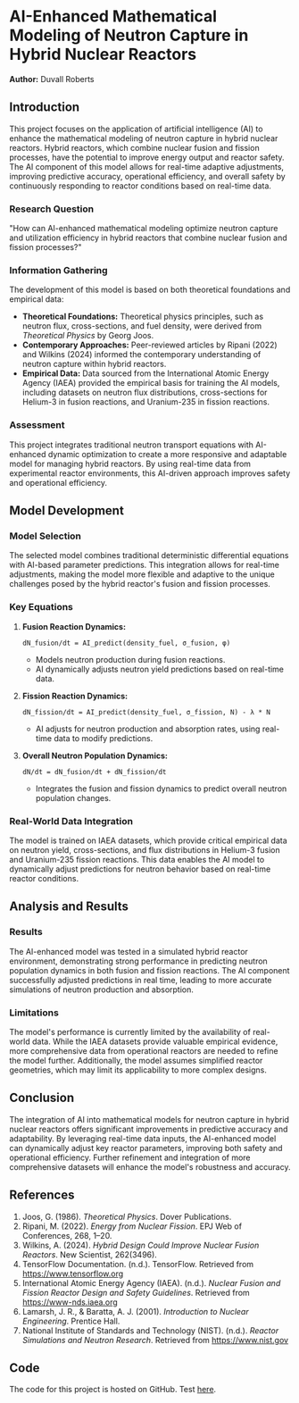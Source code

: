 # AI-Enhanced Mathematical Modeling of Neutron Capture in Hybrid Nuclear Reactors

**Author:** Duvall Roberts

## Introduction

This project focuses on the application of artificial intelligence (AI) to enhance the mathematical modeling of neutron capture in hybrid nuclear reactors. Hybrid reactors, which combine nuclear fusion and fission processes, have the potential to improve energy output and reactor safety. The AI component of this model allows for real-time adaptive adjustments, improving predictive accuracy, operational efficiency, and overall safety by continuously responding to reactor conditions based on real-time data.

### Research Question

"How can AI-enhanced mathematical modeling optimize neutron capture and utilization efficiency in hybrid reactors that combine nuclear fusion and fission processes?"

### Information Gathering

The development of this model is based on both theoretical foundations and empirical data:

- **Theoretical Foundations:** Theoretical physics principles, such as neutron flux, cross-sections, and fuel density, were derived from *Theoretical Physics* by Georg Joos.
- **Contemporary Approaches:** Peer-reviewed articles by Ripani (2022) and Wilkins (2024) informed the contemporary understanding of neutron capture within hybrid reactors.
- **Empirical Data:** Data sourced from the International Atomic Energy Agency (IAEA) provided the empirical basis for training the AI models, including datasets on neutron flux distributions, cross-sections for Helium-3 in fusion reactions, and Uranium-235 in fission reactions.

### Assessment

This project integrates traditional neutron transport equations with AI-enhanced dynamic optimization to create a more responsive and adaptable model for managing hybrid reactors. By using real-time data from experimental reactor environments, this AI-driven approach improves safety and operational efficiency.

## Model Development

### Model Selection

The selected model combines traditional deterministic differential equations with AI-based parameter predictions. This integration allows for real-time adjustments, making the model more flexible and adaptive to the unique challenges posed by the hybrid reactor's fusion and fission processes.

### Key Equations

1. **Fusion Reaction Dynamics:**

   `dN_fusion/dt = AI_predict(density_fuel, σ_fusion, φ)`

   - Models neutron production during fusion reactions.
   - AI dynamically adjusts neutron yield predictions based on real-time data.

2. **Fission Reaction Dynamics:**

   `dN_fission/dt = AI_predict(density_fuel, σ_fission, N) - λ * N`

   - AI adjusts for neutron production and absorption rates, using real-time data to modify predictions.

3. **Overall Neutron Population Dynamics:**

   `dN/dt = dN_fusion/dt + dN_fission/dt`

   - Integrates the fusion and fission dynamics to predict overall neutron population changes.

### Real-World Data Integration

The model is trained on IAEA datasets, which provide critical empirical data on neutron yield, cross-sections, and flux distributions in Helium-3 fusion and Uranium-235 fission reactions. This data enables the AI model to dynamically adjust predictions for neutron behavior based on real-time reactor conditions.

## Analysis and Results

### Results

The AI-enhanced model was tested in a simulated hybrid reactor environment, demonstrating strong performance in predicting neutron population dynamics in both fusion and fission reactions. The AI component successfully adjusted predictions in real time, leading to more accurate simulations of neutron production and absorption.

### Limitations

The model's performance is currently limited by the availability of real-world data. While the IAEA datasets provide valuable empirical evidence, more comprehensive data from operational reactors are needed to refine the model further. Additionally, the model assumes simplified reactor geometries, which may limit its applicability to more complex designs.

## Conclusion

The integration of AI into mathematical models for neutron capture in hybrid nuclear reactors offers significant improvements in predictive accuracy and adaptability. By leveraging real-time data inputs, the AI-enhanced model can dynamically adjust key reactor parameters, improving both safety and operational efficiency. Further refinement and integration of more comprehensive datasets will enhance the model's robustness and accuracy.

## References

1. Joos, G. (1986). *Theoretical Physics*. Dover Publications.
2. Ripani, M. (2022). *Energy from Nuclear Fission*. EPJ Web of Conferences, 268, 1–20.
3. Wilkins, A. (2024). *Hybrid Design Could Improve Nuclear Fusion Reactors*. New Scientist, 262(3496).
4. TensorFlow Documentation. (n.d.). TensorFlow. Retrieved from https://www.tensorflow.org
5. International Atomic Energy Agency (IAEA). (n.d.). *Nuclear Fusion and Fission Reactor Design and Safety Guidelines*. Retrieved from https://www-nds.iaea.org
6. Lamarsh, J. R., & Baratta, A. J. (2001). *Introduction to Nuclear Engineering*. Prentice Hall.
7. National Institute of Standards and Technology (NIST). (n.d.). *Reactor Simulations and Neutron Research*. Retrieved from https://www.nist.gov

## Code

The code for this project is hosted on GitHub. Test [here](https://replit.com/@DuvallRoberts/Hybrid-Reactor-Math-Model-with-data).

